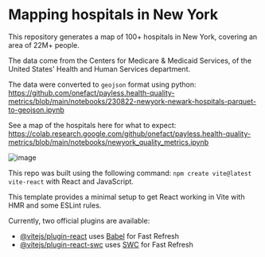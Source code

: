 # Mapping hospitals in New York

This repository generates a map of 100+ hospitals in New York, covering an area of 22M+ people. 

The data come from the Centers for Medicare & Medicaid Services, of the United States' Health and Human Services department. 

The data were converted to `geojson` format using python: https://github.com/onefact/payless.health-quality-metrics/blob/main/notebooks/230822-newyork-newark-hospitals-parquet-to-geojson.ipynb

See a map of the hospitals here for what to expect: https://colab.research.google.com/github/onefact/payless.health-quality-metrics/blob/main/notebooks/newyork_quality_metrics.ipynb

![image](https://github.com/onefact/carto-deck.gl-hospital-map/assets/5317244/49f6bc68-a95a-4b70-bcf6-4e4839cf3011)

This repo was built using the following command: `npm create vite@latest vite-react` with React and JavaScript.

This template provides a minimal setup to get React working in Vite with HMR and some ESLint rules.

Currently, two official plugins are available:

- [@vitejs/plugin-react](https://github.com/vitejs/vite-plugin-react/blob/main/packages/plugin-react/README.md) uses [Babel](https://babeljs.io/) for Fast Refresh
- [@vitejs/plugin-react-swc](https://github.com/vitejs/vite-plugin-react-swc) uses [SWC](https://swc.rs/) for Fast Refresh
